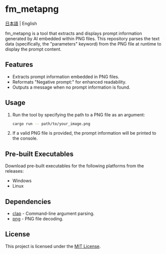 # fm_metapng

[日本語](README.md) | English

fm_metapng is a tool that extracts and displays prompt information generated by AI embedded within PNG files. This repository parses the text data (specifically, the "parameters" keyword) from the PNG file at runtime to display the prompt content.

## Features

- Extracts prompt information embedded in PNG files.
- Reformats "Negative prompt:" for enhanced readability.
- Outputs a message when no prompt information is found.

## Usage

1. Run the tool by specifying the path to a PNG file as an argument:
    ```sh
    cargo run -- path/to/your_image.png
    ```
2. If a valid PNG file is provided, the prompt information will be printed to the console.

## Pre-built Executables

Download pre-built executables for the following platforms from the releases:
- Windows
- Linux

## Dependencies

- [clap](https://crates.io/crates/clap) - Command-line argument parsing.
- [png](https://crates.io/crates/png) - PNG file decoding.

## License

This project is licensed under the [MIT License](./LICENSE).